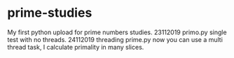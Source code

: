 # prime-studies
My first python upload for prime numbers studies.
23112019 primo.py 	single test with no threads.
24112019 threading prime.py now you can use a multi thread task, I calculate primality in many slices.
